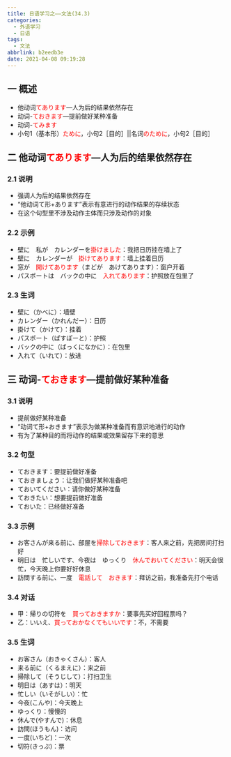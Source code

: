 ```yaml
---
title: 日语学习之——文法(34.3)
categories:
  - 外语学习
  - 日语
tags:
  - 文法
abbrlink: b2eedb3e
date: 2021-04-08 09:19:28
---
```

## 一 概述

* 他动词<font color=red>てあります</font>—人为后的结果依然存在
* 动词-<font color=red>ておきます</font>—提前做好某种准备
* 动词-<font color=red>てみます</font>
* 小句1（基本形）<font color=red>ために</font>，小句2［目的］||名词<font color=red>のために</font>，小句2［目的］

<!--more-->

## 二 他动词<font color=red>てあります</font>—人为后的结果依然存在

### 2.1 说明

* 强调人为后的结果依然存在
* “他动词て形+あります”表示有意进行的动作结果的存续状态
* 在这个句型里不涉及动作主体而只涉及动作的对象

### 2.2 示例

* 壁に　私が　カレンダーを<font color=red>掛けました</font>：我把日历挂在墙上了
* 壁に　カレンダーが　<font color=red>掛けてあります</font>：墙上挂着日历
* 窓が　<font color=red>開けてあります</font>（まどが　あけてあります）：窗户开着
* パスポートは　バックの中に　<font color=red>入れてあります</font>：护照放在包里了

### 2.3 生词

* 壁に（かべに）：墙壁
* カレンダー（かれんだー）：日历
* 掛けて（かけて）：挂着
* パスポート（ぱすぽーと）：护照
* バックの中に（ばっくになかに）：在包里
* 入れて（いれて）：放进

## 三 动词-<font color=red>ておきます</font>—提前做好某种准备

### 3.1 说明

* 提前做好某种准备
* “动词て形+おきます”表示为做某种准备而有意识地进行的动作
* 有为了某种目的而将动作的结果或效果留存下来的意思

### 3.2 句型

* ておきます：要提前做好准备
* ておきましょう：让我们做好某种准备吧
* ておいてください：请你做好某种准备
* ておきたい：想要提前做好准备
* ておいた：已经做好准备

### 3.3 示例

* お客さんが来る前に、部屋を<font color=red>掃除しておきます</font>：客人来之前，先把房间打扫好
* 明日は　忙しいです、今夜は　ゆっくり　<font color=red>休んでおいてください</font>：明天会很忙，今天晚上你要好好休息
* 訪問する前に、一度　<font color=red>電話して　おきます</font>：拜访之前，我准备先打个电话

### 3.4 对话

* 甲：帰りの切符を　<font color=red>買っておきますか</font>：要事先买好回程票吗？
* 乙：いいえ、<font color=red>買っておかなくてもいいです</font>：不，不需要

### 3.5 生词

* お客さん（おきゃくさん）：客人
* 来る前に（くるまえに）：来之前
* 掃除して（そうじして）：打扫卫生
* 明日は（あすは）：明天
* 忙しい（いそがしい）：忙
* 今夜(こんや)：今天晚上
* ゆっくり：慢慢的
* 休んで(やすんで)：休息
* 訪問(ほうもん)：访问
* 一度(いちど)：一次
* 切符(きっぷ)：票